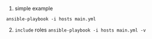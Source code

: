 1. simple example

`ansible-playbook -i hosts main.yml`


2. `include` roles
`ansible-playbook -i hosts main.yml -v`